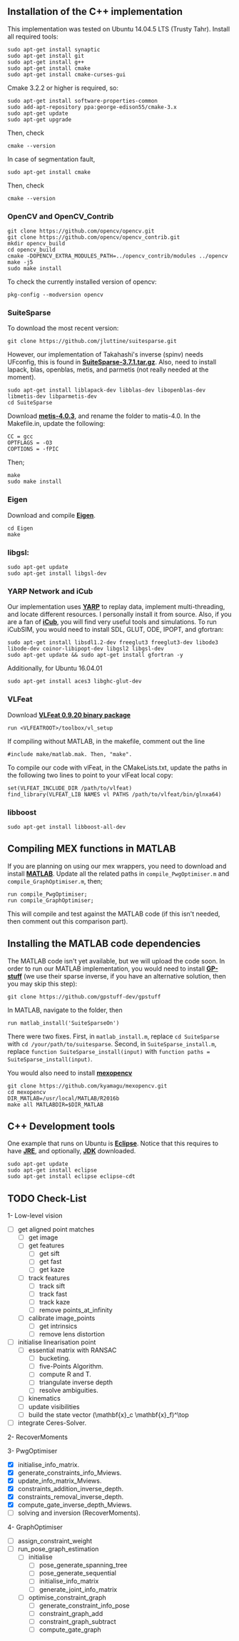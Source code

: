 ## Installation of the C++ implementation

This implementation was tested on Ubuntu 14.04.5 LTS (Trusty Tahr). Install all required tools:
```
sudo apt-get install synaptic
sudo apt-get install git
sudo apt-get install g++
sudo apt-get install cmake
sudo apt-get install cmake-curses-gui
```
Cmake 3.2.2 or higher is required, so:
```
sudo apt-get install software-properties-common
sudo add-apt-repository ppa:george-edison55/cmake-3.x
sudo apt-get update
sudo apt-get upgrade
```
Then, check
```
cmake --version
``` 
In case of segmentation fault,
```
sudo apt-get install cmake
```
Then, check
```
cmake --version
```

### OpenCV and OpenCV_Contrib
```
git clone https://github.com/opencv/opencv.git
git clone https://github.com/opencv/opencv_contrib.git
mkdir opencv_build
cd opencv_build
cmake -DOPENCV_EXTRA_MODULES_PATH=../opencv_contrib/modules ../opencv
make -j5
sudo make install
```
To check the currently installed version of opencv:
```
pkg-config --modversion opencv
```

### SuiteSparse
To download the most recent version:
```
git clone https://github.com/jluttine/suitesparse.git
```
However, our implementation of Takahashi's inverse (spinv) needs UFconfig, this is found in [**SuiteSparse-3.7.1.tar.gz**](http://faculty.cse.tamu.edu/davis/SuiteSparse/SuiteSparse-3.7.1.tar.gz). Also, need to install lapack, blas, openblas, metis, and parmetis (not really needed at the moment).
```
sudo apt-get install liblapack-dev libblas-dev libopenblas-dev libmetis-dev libparmetis-dev
cd SuiteSparse
```
Download [**metis-4.0.3**](http://glaros.dtc.umn.edu/gkhome/fetch/sw/metis/OLD/metis-4.0.3.tar.gz), and rename the folder to matis-4.0. In the Makefile.in, update the following:
```
CC = gcc
OPTFLAGS = -O3 
COPTIONS = -fPIC
```
Then;
```
make
sudo make install
```
### Eigen
Download and compile [**Eigen**](http://bitbucket.org/eigen/eigen/get/3.3-rc1.tar.bz2).
```
cd Eigen
make
```
### libgsl: 
```
sudo apt-get update
sudo apt-get install libgsl-dev
```

### YARP Network and iCub
Our implementation uses [**YARP**](http://www.yarp.it/install.html) to replay data, implement multi-threading, and locate different resources. I personally install it from source. Also, if you are a fan of [**iCub**](http://wiki.icub.org/wiki/ICub_Software_Installation), you will find very useful tools and simulations. To run iCubSIM, you would need to install SDL, GLUT, ODE, IPOPT, and gfortran:
```
sudo apt-get install libsdl1.2-dev freeglut3 freeglut3-dev libode3 libode-dev coinor-libipopt-dev libgsl2 libgsl-dev
sudo apt-get update && sudo apt-get install gfortran -y
```
Additionally, for Ubuntu 16.04.01
```
sudo apt-get install aces3 libghc-glut-dev 
```

### VLFeat
Download [**VLFeat 0.9.20 binary package**](http://www.vlfeat.org/download/vlfeat-0.9.20-bin.tar.gz)
```
run <VLFEATROOT>/toolbox/vl_setup
```
If compiling without MATLAB, in the makefile, comment out the line
```
#include make/matlab.mak. Then, "make".
```
To compile our code with vlFeat, in the CMakeLists.txt, update the paths in the following two lines to point to your vlFeat local copy:
```
set(VLFEAT_INCLUDE_DIR /path/to/vlfeat)
find_library(VLFEAT_LIB NAMES vl PATHS /path/to/vlfeat/bin/glnxa64)
```

### libboost
```
sudo apt-get install libboost-all-dev
```

## Compiling MEX functions in MATLAB
If you are planning on using our mex wrappers, you need to download and install [**MATLAB**](https://au.mathworks.com/downloads/).
Update all the related paths in `compile_PwgOptimiser.m` and `compile_GraphOptimiser.m`, then;
```
run compile_PwgOptimiser;
run compile_GraphOptimiser;
```
This will compile and test against the MATLAB code (if this isn't needed, then comment out this comparison part).

## Installing the MATLAB code dependencies
The MATLAB code isn't yet available, but we will upload the code soon.
In order to run our MATLAB implementation, you would need to install [**GP-stuff**](http://research.cs.aalto.fi/pml/software/gpstuff/) (we use their sparse inverse, if you have an alternative solution, then you may skip this step):
```
git clone https://github.com/gpstuff-dev/gpstuff
```
In MATLAB, navigate to the folder, then
```
run matlab_install('SuiteSparseOn')
```
There were two fixes. First, in `matlab_install.m`, replace `cd SuiteSparse` with `cd /your/path/to/suitesparse`. Second, in `SuiteSparse_install.m`, replace `function SuiteSparse_install(input)` with `function paths = SuiteSparse_install(input)`.

You would also need to install [**mexopencv**](http://vision.is.tohoku.ac.jp/~kyamagu/en/software/mexopencv/)
```
git clone https://github.com/kyamagu/mexopencv.git
cd mexopencv
DIR_MATLAB=/usr/local/MATLAB/R2016b
make all MATLABDIR=$DIR_MATLAB
```
## C++ Development tools
One example that runs on Ubuntu is [**Eclipse**](https://eclipse.org/downloads/). Notice that this requires to have [**JRE**](http://www.oracle.com/technetwork/java/javase/downloads/jre8-downloads-2133155.html), and optionally, [**JDK**](http://www.oracle.com/technetwork/java/javase/downloads/jdk8-downloads-2133151.html) downloaded.
```
sudo apt-get update
sudo apt-get install eclipse
sudo apt-get install eclipse eclipse-cdt
```

## TODO Check-List
1-  Low-level vision
- [ ] get aligned point matches
    - [ ] get image
    - [ ] get features
        - [ ] get sift
        - [ ] get fast
        - [ ] get kaze
    - [ ] track features
        - [ ] track sift
        - [ ] track fast
        - [ ] track kaze
        - [ ] remove points_at_infinity
    - [ ] calibrate image_points
        - [ ] get intrinsics
        - [ ] remove lens distortion
- [ ] initialise linearisation point
    - [ ] essential matrix with RANSAC
        - [ ] bucketing.
        - [ ] five-Points Algorithm.
        - [ ] compute R and T.
        - [ ] triangulate inverse depth
        - [ ] resolve ambiguities.
    - [ ] kinematics
    - [ ] update visibilities
    - [ ] build the state vector (\mathbf{x}_c \mathbf{x}_f)^\top
- [ ] integrate Ceres-Solver.

2- RecoverMoments

3- PwgOptimiser
- [x] initialise_info_matrix.
- [x] generate_constraints_info_Mviews.
- [x] update_info_matrix_Mviews.
- [x] constraints_addition_inverse_depth.
- [x] constraints_removal_inverse_depth.
- [x] compute_gate_inverse_depth_Mviews.
- [ ] solving and inversion (RecoverMoments).
    
4- GraphOptimiser
- [ ] assign_constraint_weight
- [ ] run_pose_graph_estimation
    - [ ] initialise
        - [ ] pose_generate_spanning_tree
        - [ ] pose_generate_sequential
        - [ ] initialise_info_matrix
        - [ ] generate_joint_info_matrix
    - [ ] optimise_constraint_graph
        - [ ] generate_constraint_info_pose
        - [ ] constraint_graph_add
        - [ ] constraint_graph_subtract
        - [ ] compute_gate_graph
